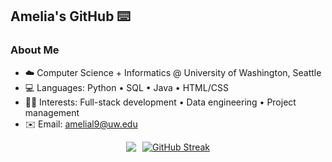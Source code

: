 ## Amelia's GitHub ⌨️


<!-- <p align="center">
<a href="https://git.io/typing-svg"><img src="https://readme-typing-svg.demolab.com?font=Fira+Code&pause=1000&random=false&width=435&lines=Developer%2C+Visualizer%2C+Debugger" alt="Typing SVG" /></a>
</p> -->

### About Me
- ☁️ Computer Science + Informatics @ University of Washington, Seattle
- 💻 Languages: Python • SQL • Java • HTML/CSS
- 👩‍💻 Interests: Full-stack development • Data engineering • Project management
- ✉️ Email: [amelial9@uw.edu](mailto:amelial9@uw.edu)

<div style="display: flex; justify-content: center; align-items: center; gap: 10px;">
    <img src="https://github-readme-stats.vercel.app/api?username=amelial9&hide_rank=true&show_icons=true&bg_color=eeebe5&title_color=424a54&text_color=8F7A66&icon_color=baa390">
    <a href="https://git.io/streak-stats"><img src="https://github-readme-streak-stats.herokuapp.com?user=amelial9&background=EEEBE5&currStreakLabel=424A54&ring=BAA390&fire=BAA390&sideNums=8F7A66&sideLabels=8F7A66&currStreakNum=8F7A66" alt="GitHub Streak" /></a>


<!--
<img src="https://komarev.com/ghpvc/?username=amelial9&style=for-the-badge&color=FF7518" alt="Profile Views"/>
<img src="https://github-readme-stats.vercel.app/api?username=amelial9&show_icons=true&theme=gruvbox_light&hide=issues,contribs"/>
<img height="200" align="center" src="https://github-readme-stats.vercel.app/api/top-langs/?username=amelial9&hide=HTML,CSS&hide_progress=true&theme=gruvbox_light&show_icons=true">
<img src="https://github-readme-stats.vercel.app/api/top-langs/?username=amelial9&theme=gruvbox_light&layout=compact"/>
-- >
